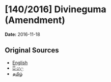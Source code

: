 # [140/2016] Divineguma (Amendment)

**Date:** 2016-11-18

## Original Sources

- [English](https://documents.gov.lk/view/bills/2016/11/140-2016_E.pdf)
- [සිංහල](https://documents.gov.lk/view/bills/2016/11/140-2016_S.pdf)
- [தமிழ்](https://documents.gov.lk/view/bills/2016/11/140-2016_T.pdf)
